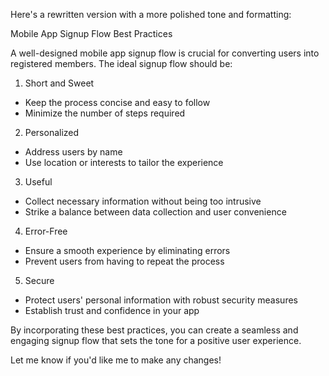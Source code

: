 Here's a rewritten version with a more polished tone and formatting:

Mobile App Signup Flow Best Practices

A well-designed mobile app signup flow is crucial for converting users into registered members. The ideal signup flow should be:

1. Short and Sweet

- Keep the process concise and easy to follow
- Minimize the number of steps required

2. Personalized

- Address users by name
- Use location or interests to tailor the experience

3. Useful

- Collect necessary information without being too intrusive
- Strike a balance between data collection and user convenience

4. Error-Free

- Ensure a smooth experience by eliminating errors
- Prevent users from having to repeat the process

5. Secure

- Protect users' personal information with robust security measures
- Establish trust and confidence in your app

By incorporating these best practices, you can create a seamless and engaging signup flow that sets the tone for a positive user experience.

Let me know if you'd like me to make any changes!
